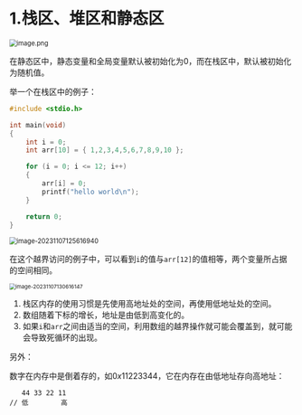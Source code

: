# 1.栈区、堆区和静态区
<img src="https://cdn.nlark.com/yuque/0/2023/png/38980263/1697288479246-506b60d5-f39f-48aa-9047-a0841c5796d4.png#averageHue=%23efdbd4&clientId=u4c20501c-22c3-4&from=paste&height=454&id=ud3ac0394&originHeight=567&originWidth=327&originalType=binary&ratio=1.25&rotation=0&showTitle=false&size=79211&status=done&style=none&taskId=ue766ccd3-3059-4800-9aad-8850fe6f630&title=&width=261.6" alt="image.png" style="zoom: 80%;" />

在静态区中，静态变量和全局变量默认被初始化为0，而在栈区中，默认被初始化为随机值。

举一个在栈区中的例子：

```c
#include <stdio.h>

int main(void)
{
	int i = 0;
	int arr[10] = { 1,2,3,4,5,6,7,8,9,10 };

	for (i = 0; i <= 12; i++)
	{
		arr[i] = 0;
		printf("hello world\n");
	}

	return 0;
}
```

<img src="C:\Users\31866\AppData\Roaming\Typora\typora-user-images\image-20231107125616940.png" alt="image-20231107125616940" style="zoom:80%;" />

在这个越界访问的例子中，可以看到`i`的值与`arr[12]`的值相等，两个变量所占据的空间相同。

<img src="C:\Users\31866\AppData\Roaming\Typora\typora-user-images\image-20231107130616147.png" alt="image-20231107130616147" style="zoom:67%;" />

1. 栈区内存的使用习惯是先使用高地址处的空间，再使用低地址处的空间。
2. 数组随着下标的增长，地址是由低到高变化的。
3. 如果`i`和`arr`之间由适当的空间，利用数组的越界操作就可能会覆盖到，就可能会导致死循环的出现。

另外：

数字在内存中是倒着存的，如$0x11223344$，它在内存在由低地址存向高地址：

```
   44 33 22 11
// 低        高
```

